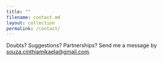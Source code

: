 ```yaml
---
title: ""
filename: contact.md
layout: collection
permalink: /contact/
--- 
```


Doubts? Suggestions? Partnerships? Send me a message by souza.cinthiamikaela@gmail.com.
